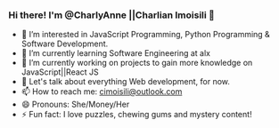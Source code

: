 ### Hi there! I'm @CharlyAnne ||Charlian Imoisili 👋
 
- 👀 I’m interested in JavaScript Programming, Python Programming & Software Development.
- 🌱 I’m currently learning Software Engineering at alx
- 🔭 I’m currently working on projects to gain more knowledge on JavaScript||React JS
- 💬 Let's talk about everything Web development, for now.
- 📫 How to reach me: cimoisili@outlook.com
- 😄 Pronouns: She/Money/Her
- ⚡ Fun fact: I love puzzles, chewing gums and mystery content!
